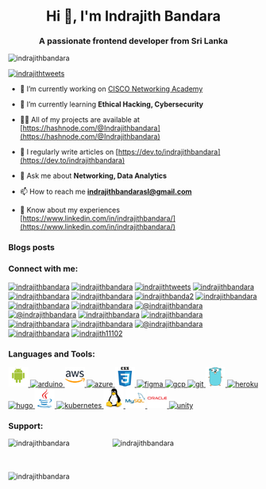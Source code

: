 <h1 align="center">Hi 👋, I'm Indrajith Bandara</h1>
<h3 align="center">A passionate frontend developer from Sri Lanka</h3>

<p align="left"> <img src="https://komarev.com/ghpvc/?username=indrajithbandara&label=Profile%20views&color=0e75b6&style=flat" alt="indrajithbandara" /> </p>

<p align="left"> <a href="https://twitter.com/indrajithtweets" target="blank"><img src="https://img.shields.io/twitter/follow/indrajithtweets?logo=twitter&style=for-the-badge" alt="indrajithtweets" /></a> </p>

- 🔭 I’m currently working on [CISCO Networking Academy](https://www.linkedin.com/in/indrajithbandara/)

- 🌱 I’m currently learning **Ethical Hacking, Cybersecurity**

- 👨‍💻 All of my projects are available at [https://hashnode.com/@Indrajithbandara](https://hashnode.com/@Indrajithbandara)

- 📝 I regularly write articles on [https://dev.to/indrajithbandara](https://dev.to/indrajithbandara)

- 💬 Ask me about **Networking, Data Analytics**

- 📫 How to reach me **indrajithbandarasl@gmail.com**

- 📄 Know about my experiences [https://www.linkedin.com/in/indrajithbandara/](https://www.linkedin.com/in/indrajithbandara/)

### Blogs posts
<!-- BLOG-POST-LIST:START -->
<!-- BLOG-POST-LIST:END -->

<h3 align="left">Connect with me:</h3>
<p align="left">
<a href="https://codepen.io/indrajithbandara" target="blank"><img align="center" src="https://raw.githubusercontent.com/rahuldkjain/github-profile-readme-generator/master/src/images/icons/Social/codepen.svg" alt="indrajithbandara" height="30" width="40" /></a>
<a href="https://dev.to/indrajithbandara" target="blank"><img align="center" src="https://raw.githubusercontent.com/rahuldkjain/github-profile-readme-generator/master/src/images/icons/Social/devto.svg" alt="indrajithbandara" height="30" width="40" /></a>
<a href="https://twitter.com/indrajithtweets" target="blank"><img align="center" src="https://raw.githubusercontent.com/rahuldkjain/github-profile-readme-generator/master/src/images/icons/Social/twitter.svg" alt="indrajithtweets" height="30" width="40" /></a>
<a href="https://linkedin.com/in/indrajithbandara" target="blank"><img align="center" src="https://raw.githubusercontent.com/rahuldkjain/github-profile-readme-generator/master/src/images/icons/Social/linked-in-alt.svg" alt="indrajithbandara" height="30" width="40" /></a>
<a href="https://stackoverflow.com/users/indrajithbandara" target="blank"><img align="center" src="https://raw.githubusercontent.com/rahuldkjain/github-profile-readme-generator/master/src/images/icons/Social/stack-overflow.svg" alt="indrajithbandara" height="30" width="40" /></a>
<a href="https://kaggle.com/indrajithbandara" target="blank"><img align="center" src="https://raw.githubusercontent.com/rahuldkjain/github-profile-readme-generator/master/src/images/icons/Social/kaggle.svg" alt="indrajithbandara" height="30" width="40" /></a>
<a href="https://fb.com/indrajithbanda2" target="blank"><img align="center" src="https://raw.githubusercontent.com/rahuldkjain/github-profile-readme-generator/master/src/images/icons/Social/facebook.svg" alt="indrajithbanda2" height="30" width="40" /></a>
<a href="https://instagram.com/indrajithbandara" target="blank"><img align="center" src="https://raw.githubusercontent.com/rahuldkjain/github-profile-readme-generator/master/src/images/icons/Social/instagram.svg" alt="indrajithbandara" height="30" width="40" /></a>
<a href="https://dribbble.com/indrajithbandara" target="blank"><img align="center" src="https://raw.githubusercontent.com/rahuldkjain/github-profile-readme-generator/master/src/images/icons/Social/dribbble.svg" alt="indrajithbandara" height="30" width="40" /></a>
<a href="https://www.behance.net/indrajithbandara" target="blank"><img align="center" src="https://raw.githubusercontent.com/rahuldkjain/github-profile-readme-generator/master/src/images/icons/Social/behance.svg" alt="indrajithbandara" height="30" width="40" /></a>
<a href="https://hashnode.com/@indrajithbandara" target="blank"><img align="center" src="https://raw.githubusercontent.com/rahuldkjain/github-profile-readme-generator/master/src/images/icons/Social/hashnode.svg" alt="@indrajithbandara" height="30" width="40" /></a>
<a href="https://medium.com/@indrajithbandara" target="blank"><img align="center" src="https://raw.githubusercontent.com/rahuldkjain/github-profile-readme-generator/master/src/images/icons/Social/medium.svg" alt="@indrajithbandara" height="30" width="40" /></a>
<a href="https://www.codechef.com/users/indrajithbandara" target="blank"><img align="center" src="https://cdn.jsdelivr.net/npm/simple-icons@3.1.0/icons/codechef.svg" alt="indrajithbandara" height="30" width="40" /></a>
<a href="https://www.hackerrank.com/indrajithbandara" target="blank"><img align="center" src="https://raw.githubusercontent.com/rahuldkjain/github-profile-readme-generator/master/src/images/icons/Social/hackerrank.svg" alt="indrajithbandara" height="30" width="40" /></a>
<a href="https://codeforces.com/profile/indrajithbandara" target="blank"><img align="center" src="https://raw.githubusercontent.com/rahuldkjain/github-profile-readme-generator/master/src/images/icons/Social/codeforces.svg" alt="indrajithbandara" height="30" width="40" /></a>
<a href="https://www.leetcode.com/indrajithbandara" target="blank"><img align="center" src="https://raw.githubusercontent.com/rahuldkjain/github-profile-readme-generator/master/src/images/icons/Social/leet-code.svg" alt="indrajithbandara" height="30" width="40" /></a>
<a href="https://www.hackerearth.com/@indrajithbandara" target="blank"><img align="center" src="https://raw.githubusercontent.com/rahuldkjain/github-profile-readme-generator/master/src/images/icons/Social/hackerearth.svg" alt="@indrajithbandara" height="30" width="40" /></a>
<a href="https://www.topcoder.com/members/indrajithbandara" target="blank"><img align="center" src="https://raw.githubusercontent.com/rahuldkjain/github-profile-readme-generator/master/src/images/icons/Social/topcoder.svg" alt="indrajithbandara" height="30" width="40" /></a>
<a href="https://discord.gg/indrajith11102" target="blank"><img align="center" src="https://raw.githubusercontent.com/rahuldkjain/github-profile-readme-generator/master/src/images/icons/Social/discord.svg" alt="indrajith11102" height="30" width="40" /></a>
</p>

<h3 align="left">Languages and Tools:</h3>
<p align="left"> <a href="https://developer.android.com" target="_blank" rel="noreferrer"> <img src="https://raw.githubusercontent.com/devicons/devicon/master/icons/android/android-original-wordmark.svg" alt="android" width="40" height="40"/> </a> <a href="https://www.arduino.cc/" target="_blank" rel="noreferrer"> <img src="https://cdn.worldvectorlogo.com/logos/arduino-1.svg" alt="arduino" width="40" height="40"/> </a> <a href="https://aws.amazon.com" target="_blank" rel="noreferrer"> <img src="https://raw.githubusercontent.com/devicons/devicon/master/icons/amazonwebservices/amazonwebservices-original-wordmark.svg" alt="aws" width="40" height="40"/> </a> <a href="https://azure.microsoft.com/en-in/" target="_blank" rel="noreferrer"> <img src="https://www.vectorlogo.zone/logos/microsoft_azure/microsoft_azure-icon.svg" alt="azure" width="40" height="40"/> </a> <a href="https://www.w3schools.com/css/" target="_blank" rel="noreferrer"> <img src="https://raw.githubusercontent.com/devicons/devicon/master/icons/css3/css3-original-wordmark.svg" alt="css3" width="40" height="40"/> </a> <a href="https://www.figma.com/" target="_blank" rel="noreferrer"> <img src="https://www.vectorlogo.zone/logos/figma/figma-icon.svg" alt="figma" width="40" height="40"/> </a> <a href="https://cloud.google.com" target="_blank" rel="noreferrer"> <img src="https://www.vectorlogo.zone/logos/google_cloud/google_cloud-icon.svg" alt="gcp" width="40" height="40"/> </a> <a href="https://git-scm.com/" target="_blank" rel="noreferrer"> <img src="https://www.vectorlogo.zone/logos/git-scm/git-scm-icon.svg" alt="git" width="40" height="40"/> </a> <a href="https://golang.org" target="_blank" rel="noreferrer"> <img src="https://raw.githubusercontent.com/devicons/devicon/master/icons/go/go-original.svg" alt="go" width="40" height="40"/> </a> <a href="https://heroku.com" target="_blank" rel="noreferrer"> <img src="https://www.vectorlogo.zone/logos/heroku/heroku-icon.svg" alt="heroku" width="40" height="40"/> </a> <a href="https://gohugo.io/" target="_blank" rel="noreferrer"> <img src="https://api.iconify.design/logos-hugo.svg" alt="hugo" width="40" height="40"/> </a> <a href="https://www.java.com" target="_blank" rel="noreferrer"> <img src="https://raw.githubusercontent.com/devicons/devicon/master/icons/java/java-original.svg" alt="java" width="40" height="40"/> </a> <a href="https://kubernetes.io" target="_blank" rel="noreferrer"> <img src="https://www.vectorlogo.zone/logos/kubernetes/kubernetes-icon.svg" alt="kubernetes" width="40" height="40"/> </a> <a href="https://www.linux.org/" target="_blank" rel="noreferrer"> <img src="https://raw.githubusercontent.com/devicons/devicon/master/icons/linux/linux-original.svg" alt="linux" width="40" height="40"/> </a> <a href="https://www.mysql.com/" target="_blank" rel="noreferrer"> <img src="https://raw.githubusercontent.com/devicons/devicon/master/icons/mysql/mysql-original-wordmark.svg" alt="mysql" width="40" height="40"/> </a> <a href="https://www.oracle.com/" target="_blank" rel="noreferrer"> <img src="https://raw.githubusercontent.com/devicons/devicon/master/icons/oracle/oracle-original.svg" alt="oracle" width="40" height="40"/> </a> <a href="https://unity.com/" target="_blank" rel="noreferrer"> <img src="https://www.vectorlogo.zone/logos/unity3d/unity3d-icon.svg" alt="unity" width="40" height="40"/> </a> </p>

<h3 align="left">Support:</h3>
<p><a href="https://www.buymeacoffee.com/indrajithbandara"> <img align="left" src="https://cdn.buymeacoffee.com/buttons/v2/default-yellow.png" height="50" width="210" alt="indrajithbandara" /></a><a href="https://ko-fi.com/indrajithbandara"> <img align="left" src="https://cdn.ko-fi.com/cdn/kofi3.png?v=3" height="50" width="210" alt="indrajithbandara" /></a></p><br><br>

<p>&nbsp;<img align="center" src="https://github-readme-stats.vercel.app/api?username=indrajithbandara&show_icons=true&locale=en" alt="indrajithbandara" /></p>
